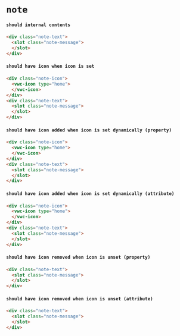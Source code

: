 # `note`

#### `should internal contents`

```html
<div class="note-text">
  <slot class="note-message">
  </slot>
</div>
```

#### `should have icon when icon is set`

```html
<div class="note-icon">
  <vwc-icon type="home">
  </vwc-icon>
</div>
<div class="note-text">
  <slot class="note-message">
  </slot>
</div>
```

#### `should have icon added when icon is set dynamically (property)`

```html
<div class="note-icon">
  <vwc-icon type="home">
  </vwc-icon>
</div>
<div class="note-text">
  <slot class="note-message">
  </slot>
</div>

```

#### `should have icon added when icon is set dynamically (attribute)`

```html
<div class="note-icon">
  <vwc-icon type="home">
  </vwc-icon>
</div>
<div class="note-text">
  <slot class="note-message">
  </slot>
</div>

```

#### `should have icon removed when icon is unset (property)`

```html
<div class="note-text">
  <slot class="note-message">
  </slot>
</div>

```

#### `should have icon removed when icon is unset (attribute)`

```html
<div class="note-text">
  <slot class="note-message">
  </slot>
</div>

```

